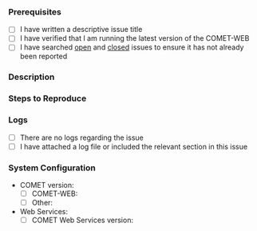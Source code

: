 ### Prerequisites

- [ ] I have written a descriptive issue title
- [ ] I have verified that I am running the latest version of the COMET-WEB
- [ ] I have searched [open](https://github.com/RHEAGROUP/COMET-WEB-Community-Edition/issues) and [closed](https://github.com/RHEAGROUP/COMET-WEB-Community-Edition/issues?q=is%3Aissue+is%3Aclosed) issues to ensure it has not already been reported

### Description
<!-- A description of the bug or feature -->

### Steps to Reproduce
<!-- List of steps, sample code, failing test or link to a project that reproduces the behavior -->

### Logs
<!-- provide either a complete or partial log file -->

  - [ ] There are no logs regarding the issue
  - [ ] I have attached a log file or included the relevant section in this issue  
  
### System Configuration
<!-- Tell us about the environment where you are experiencing the bug -->

- COMET version:
  - [ ] COMET-WEB: 
  - [ ] Other: 
- Web Services:
  - [ ] COMET Web Services version: 

<!-- Thanks for reporting the issue to COMET-WEB! -->